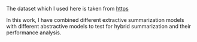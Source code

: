 The dataset which I used here is taken from [https](https://github.com/7376pawank/Structuring-database-for-summarization)

In this work, I have combined different extractive summarization models with different abstractive models to test for hybrid summarization and their performance analysis.
